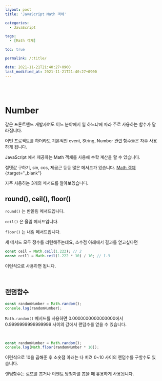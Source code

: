 ```yaml
---
layout: post
title: 'JavaScript Math 객체'

categories:
  - JavaScript

tags:
  - [Math 객체]

toc: true

permalink: /:title/

date: 2021-11-21T21:40:27+0900
last_modified_at: 2021-11-21T21:40:27+0900
---
```


<br>
<br>

# Number

같은 프론트엔드 개발자여도 어느 분야에서 일 하느냐에 따라 주로 사용하는 함수가 달라집니다.

어떤 프로젝트를 하더라도 기본적인 event, String, Number 관련 함수들은 자주 사용하게 됩니다.

JavaScript 에서 제공하는 Math 객체를 사용해 수학 계산을 할 수 있습니다.

절댓값 구하기, sin, cos, 제곰근 등등 많은 메서드가 있습니다. [Math 객체](https://www.w3schools.com/js/js_math.asp){:target="\_blank"}

자주 사용하는 3개의 메서드를 알아보겠습니다.

## round(), ceil(), floor()

`round()` 는 반올림 메서드입니다.

`ceil()` 은 올림 메서드입니다.

`floor()` 는 내림 메서드입니다.

세 메서드 모두 정수를 리턴해주는데요, 소수점 아래에서 결과를 얻고싶다면

```javascript
const ceil = Math.ceil(1.222); // 2
const ceil1 = Math.ceil(1.222 * 10) / 10; // 1.3
```

이런식으로 사용하면 됩니다.

<br>

## 랜덤함수

```javascript
const randomNumber = Math.random();
console.log(randomNumber);
```

`Math.random()` 메서드를 사용하면 0.0000000000000000에서 0.9999999999999999 사이의 값에서 랜덤수를 얻을 수 있습니다.

<br>

```javascript
const randomNumber = Math.random();
console.log(Math.floor(randomNumber * 10));
```

이런식으로 10을 곱해준 후 소숫점 아래는 다 버려 0~10 사이의 랜덤수를 구할수도 있습니다.

랜덤함수는 로또를 뽑거나 이벤트 당첨자를 뽑을 때 유용하게 사용됩니다.
